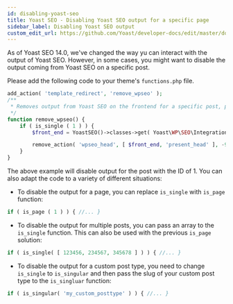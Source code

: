 ```yaml
---
id: disabling-yoast-seo
title: Yoast SEO - Disabling Yoast SEO output for a specific page
sidebar_label: Disabling Yoast SEO output
custom_edit_url: https://github.com/Yoast/developer-docs/edit/master/docs/customization/yoast-seo/disabling-yoast-seo.md
---
```

As of Yoast SEO 14.0, we've changed the way yu can interact with the output of Yoast SEO. 
However, in some cases, you might want to disable the output coming from Yoast SEO on a specific post.

Please add the following code to your theme's `functions.php` file.

```php
add_action( 'template_redirect', 'remove_wpseo' );
/**
 * Removes output from Yoast SEO on the frontend for a specific post, page or custom post type.
 */
function remove_wpseo() {
	if ( is_single ( 1 ) ) {
		$front_end = YoastSEO()->classes->get( Yoast\WP\SEO\Integrations\Front_End_Integration::class );

		remove_action( 'wpseo_head', [ $front_end, 'present_head' ], -9999 );
	}
}
```

The above example will disable output for the post with the ID of 1. You can also adapt the code to a variety of different situations:

* To disable the output for a page, you can replace `is_single` with `is_page` function: 

```php 
if ( is_page ( 1 ) ) { //... }
```

* To disable the output for multiple posts, you can pass an array to the `is_single` function. This can also be used with the previous `is_page` solution: 

```php 
if ( is_single( [ 123456, 234567, 345678 ] ) ) { //... }
```

* To disable the output for a custom post type, you need to change `is_single` to `is_singular` and then pass the slug of your custom post type to the `is_singluar` function:

```php 
if ( is_singular( 'my_custom_posttype' ) ) { //... }
```
